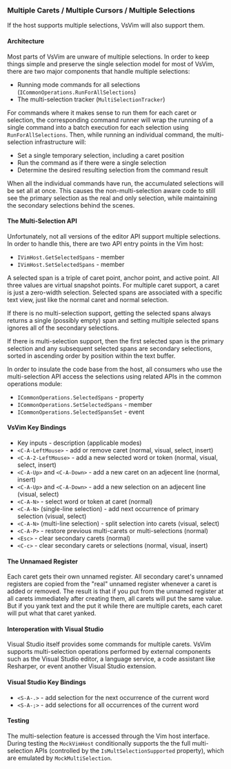 ### Multiple Carets / Multiple Cursors / Multiple Selections

If the host supports multiple selections, VsVim will also support them.

#### Architecture

Most parts of VsVim are unware of multiple selections. In order to keep things
simple and preserve the single selection model for most of VsVim, there are two
major components that handle multiple selections:

- Running mode commands for all selections (`ICommonOperations.RunForAllSelections`)
- The multi-selection tracker (`MultiSelectionTracker`)

For commands where it makes sense to run them for each caret or selection, the
corresponding command runner will wrap the running of a single command into a
batch execution for each selection using `RunForAllSelections`. Then, while
running an individual command, the multi-selection infrastructure will:

- Set a single temporary selection, including a caret position
- Run the command as if there were a single selection
- Determine the desired resulting selection from the command result

When all the individual commands have run, the accumulated selections will be
set all at once. This causes the non-multi-selection aware code to still see
the primary selection as the real and only selection, while maintaining the
secondary selections behind the scenes.

#### The Multi-Selection API

Unfortunately, not all versions of the editor API support multiple selections.
In order to handle this, there are two API entry points in the Vim host:

- `IVimHost.GetSelectedSpans` - member
- `IVimHost.SetSelectedSpans` - member

A selected span is a triple of caret point, anchor point, and active point.
All three values are virtual snapshot points.  For multiple caret support,
a caret is just a zero-width selection. Selected spans are associated with
a specific text view, just like the normal caret and normal selection.

If there is no multi-selection support, getting the selected spans always
returns a single (possibly empty) span and setting multiple selected spans
ignores all of the secondary selections.

If there is multi-selection support, then the first selected span is the
primary selection and any subsequent selected spans are secondary selections,
sorted in ascending order by position within the text buffer.

In order to insulate the code base from the host, all consumers who use the
multi-selection API access the selections using related APIs in the common
operations module:

- `ICommonOperations.SelectedSpans` - property
- `ICommonOperations.SetSelectedSpans` - member
- `ICommonOperations.SelectedSpansSet` - event

#### VsVim Key Bindings

- Key inputs - description (applicable modes)
- `<C-A-LeftMouse>` - add or remove caret (normal, visual, select, insert)
- `<C-A-2-LeftMouse>` - add a new selected word or token (normal, visual, select, insert)
- `<C-A-Up>` and `<C-A-Down>` - add a new caret on an adjecent line (normal, insert)
- `<C-A-Up>` and `<C-A-Down>` - add a new selection on an adjecent line (visual, select)
- `<C-A-N>` - select word or token at caret (normal)
- `<C-A-N>` (single-line selection) - add next occurrence of primary selection (visual, select)
- `<C-A-N>` (multi-line selection) - split selection into carets (visual, select)
- `<C-A-P>` - restore previous multi-carets or multi-selections (normal)
- `<Esc>` - clear secondary carets (normal)
- `<C-c>` - clear secondary carets or selections (normal, visual, insert)

#### The Unnamaed Register

Each caret gets their own unnamed register. All secondary caret's unnamed
registers are copied from the "real" unnamed register whenever a caret is
added or removed. The result is that if you put from the unnamed register at
all carets immediately after creating them, all carets will put the same
value. But if you yank text and the put it while there are multiple carets,
each caret will put what that caret yanked.

#### Interoperation with Visual Studio

Visual Studio itself provides some commands for multiple carets. VsVim
supports multi-selection operations performed by external components such
as the Visual Studio editor, a language service, a code assistant like
Resharper, or event another Visual Studio extension.

#### Visual Studio Key Bindings

- `<S-A-.>` - add selection for the next occurrence of the current word
- `<S-A-;>` - add selections for all occurrences of the current word

#### Testing

The multi-selection feature is accessed through the Vim host interface. During
testing the `MockVimHost` conditionally supports the the full multi-selection
APIs (controlled by the `IsMultSelectionSupported` property), which are
emulated by `MockMultiSelection`.
